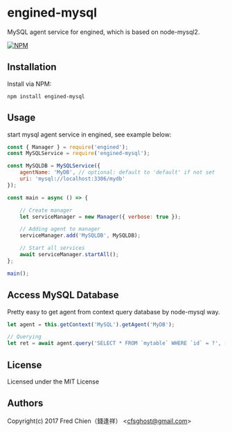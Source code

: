 # engined-mysql

MySQL agent service for engined, which is based on node-mysql2.

[![NPM](https://nodei.co/npm/engined-mysql.png)](https://nodei.co/npm/engined-mysql/)

## Installation

Install via NPM:

```shell
npm install engined-mysql
```

## Usage

start mysql agent service in engined, see example below:

```javascript
const { Manager } = require('engined');
const MySQLService = require('engined-mysql');

const MySQLDB = MySQLService({
	agentName: 'MyDB', // optional: default to 'default' if not set
	uri: 'mysql://localhost:3306/mydb'
});

const main = async () => {

	// Create manager
	let serviceManager = new Manager({ verbose: true });

	// Adding agent to manager
	serviceManager.add('MySQLDB', MySQLDB);

	// Start all services
	await serviceManager.startAll();
};

main();
```

## Access MySQL Database

Pretty easy to get agent from context query database by node-mysql way.

```javascript
let agent = this.getContext('MySQL').getAgent('MyDB');

// Querying
let ret = await agent.query('SELECT * FROM `mytable` WHERE `id` = ?', [ 1 ]);
```

## License
Licensed under the MIT License
 
## Authors
Copyright(c) 2017 Fred Chien（錢逢祥） <<cfsghost@gmail.com>>
